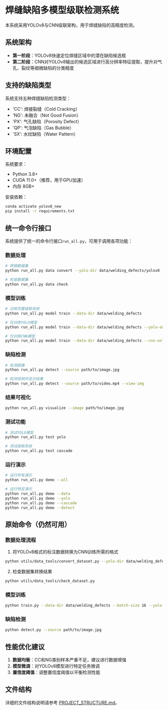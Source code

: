 # 焊缝缺陷多模型级联检测系统

本系统采用YOLOv8与CNN级联架构，用于焊缝缺陷的高精度检测。

## 系统架构
- **第一阶段**：YOLOv8快速定位焊缝区域中的潜在缺陷候选框
- **第二阶段**：CNN对YOLOv8输出的候选区域进行高分辨率特征提取，提升对气孔、裂纹等细微缺陷的分类精度

## 支持的缺陷类型
系统支持五种焊缝缺陷检测类型：
- 'CC': 焊接裂缝（Cold Cracking）
- 'NG': 未融合（Not Good Fusion）
- 'PX': 气孔缺陷（Porosity Defect）
- 'QP': 气泡缺陷（Gas Bubble）
- 'SX': 水纹缺陷（Water Pattern）

## 环境配置
系统要求：
- Python 3.8+
- CUDA 11.0+（推荐，用于GPU加速）
- 内存 8GB+

安装依赖：
```bash
conda activate yolov8_new
pip install -r requirements.txt
```

## 统一命令行接口

系统提供了统一的命令行接口`run_all.py`，可用于调用各项功能：

### 数据处理
```bash
# 转换数据集
python run_all.py data convert --yolo-dir data/welding_defects/yolov8 --output-dir data/welding_defects/cnn

# 检查数据集
python run_all.py data check
```

### 模型训练
```bash
# 训练完整级联系统
python run_all.py model train --data-dir data/welding_defects

# 仅训练YOLO模型
python run_all.py model train --data-dir data/welding_defects --yolo-only

# 仅训练CNN模型
python run_all.py model train --data-dir data/welding_defects --cnn-only
```

### 缺陷检测
```bash
# 检测图像
python run_all.py detect --source path/to/image.jpg

# 检测视频并显示结果
python run_all.py detect --source path/to/video.mp4 --view-img
```

### 结果可视化
```bash
python run_all.py visualize --image path/to/image.jpg
```

### 测试功能
```bash
# 测试YOLO模型
python run_all.py test yolo

# 测试级联系统
python run_all.py test cascade
```

### 运行演示
```bash
# 运行所有演示
python run_all.py demo --all

# 运行特定演示
python run_all.py demo --data
python run_all.py demo --yolo
python run_all.py demo --cascade
python run_all.py demo --detect
```

## 原始命令（仍然可用）

### 数据处理流程
1. 将YOLOv8格式的标注数据转换为CNN训练所需的格式
```bash
python utils/data_tools/convert_dataset.py --yolo-dir data/welding_defects/yolov8 --output-dir data/welding_defects/cnn
```

2. 检查数据集转换结果
```bash
python utils/data_tools/check_dataset.py
```

### 模型训练
```bash
python train.py --data-dir data/welding_defects --batch-size 16 --yolo-epochs 100 --cnn-epochs 50
```

### 缺陷检测
```bash
python detect.py --source path/to/image.jpg
```

## 性能优化建议
1. **数据均衡**：CC和NG类别样本严重不足，建议进行数据增强
2. **模型微调**：对YOLOv8模型进行特定任务微调
3. **置信度阈值**：调整置信度阈值以平衡检测性能

## 文件结构
详细的文件结构说明请参考 [PROJECT_STRUCTURE.md](PROJECT_STRUCTURE.md)。 